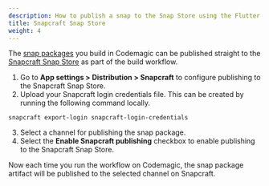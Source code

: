 ```yaml
---
description: How to publish a snap to the Snap Store using the Flutter workflow editor
title: Snapcraft Snap Store
weight: 4
---
```


The [snap packages](../flutter/flutter-projects/#building-snap-packages) you build in Codemagic can be published straight to the [Snapcraft Snap Store](https://snapcraft.io/) as part of the build workflow.

1. Go to **App settings > Distribution > Snapcraft** to configure publishing to the Snapcraft Snap Store.  
2. Upload your Snapcraft login credentials file. This can be created by running the following command locally.

```
snapcraft export-login snapcraft-login-credentials
```

3. Select a channel for publishing the snap package.
4. Select the **Enable Snapcraft publishing** checkbox to enable publishing to the Snapcraft Snap Store.

Now each time you run the workflow on Codemagic, the snap package artifact will be published to the selected channel on Snapcraft.
